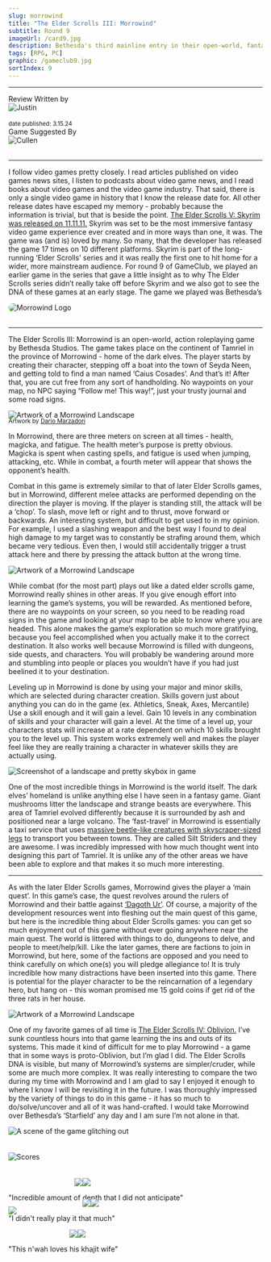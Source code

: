 ```yaml
---
slug: morrowind
title: "The Elder Scrolls III: Morrowind"
subtitle: Round 9
imageUrl: /card9.jpg
description: Bethesda's third mainline entry in their open-world, fantasy RPG series
tags: [RPG, PC]
graphic: /gameclub9.jpg
sortIndex: 9
---
```

---
<div class="reviewinfo">
	
<div style=""><span>Review Written by</span>
<div class="reviewimg"><img src="/reviews/reviewjustin.png"
alt="Justin"/> </div><br>
<sub>date published: 3.15.24</sub></div>

<div style=""><span>Game Suggested By</span>
<div class="reviewimg"><img src="/reviews/reviewcullen.png"
alt="Cullen"/> </div><br></div>

</div>

---

I follow video games pretty closely. I read articles published on video games news sites, I listen to podcasts about video game news, and I read books about video games and the video game industry. That said, there is only a single video game in history that I know the release date for. All other release dates have escaped my memory - probably because the information is trivial, but that is beside the point. [The Elder Scrolls V: Skyrim was released on 11.11.11.](/reviews/morrowind/skyrim.jpeg) Skyrim was set to be the most immersive fantasy video game experience ever created and in more ways than one, it was. The game was (and is) loved by many. So many, that the developer has released the game 17 times on 10 different platforms. Skyrim is part of the long-running ‘Elder Scrolls’ series and it was really the first one to hit home for a wider, more mainstream audience. For round 9 of GameClub, we played an earlier game in the series that gave a little insight as to why The Elder Scrolls series didn’t really take off before Skyrim and we also got to see the DNA of these games at an early stage. The game we played was Bethesda’s

<div class="reviewlogo"><img src="/reviews/morrowind/logo.png"
alt="Morrowind Logo" style="border-radius: 20px;"/></div><br>

---


The Elder Scrolls III: Morrowind is an open-world, action roleplaying game by Bethesda Studios. The game takes place on the continent of Tamriel in the province of Morrowind - home of the dark elves. The player starts by creating their character, stepping off a boat into the town of Seyda Neen, and getting told to find a man named ‘Caius Cosades’. And that’s it! After that, you are cut free from any sort of handholding. No waypoints on your map, no NPC saying “Follow me! This way!”, just your trusty journal and some road signs.  

<div class="reviewsplit" style="margin-bottom: -40px;"><img src="/reviews/morrowind/dariomarzadori.jpg"
alt="Artwork of a Morrowind Landscape" style="margin-bottom: -20px;"/><div>
	
<sub>Artwork by [Dario Marzadori](https://mbanshee.artstation.com/projects/exZqY)</sub>

In Morrowind, there are three meters on screen at all times - health, magicka, and fatigue. The health meter’s purpose is pretty obvious. Magicka is spent when casting spells, and fatigue is used when jumping, attacking, etc. While in combat, a fourth meter will appear that shows the opponent’s health.

Combat in this game is extremely similar to that of later Elder Scrolls games, but in Morrowind, different melee attacks are performed depending on the direction the player is moving. If the player is standing still, the attack will be a ‘chop’. To slash, move left or right and to thrust, move forward or backwards. An interesting system, but difficult to get used to in my opinion. For example, I used a slashing weapon and the best way I found to deal high damage to my target was to constantly be strafing around them, which became very tedious. Even then, I would still accidentally trigger a trust attack here and there by pressing the attack button at the wrong time.<br>

<div class="reviewsplit" style="margin-bottom: -40px;"><img src="/reviews/morrowind/water.gif"
alt="Artwork of a Morrowind Landscape" style="margin-bottom: -20px;"/><div><br>

While combat (for the most part) plays out like a dated elder scrolls game, Morrowind really shines in other areas. If you give enough effort into learning the game’s systems, you will be rewarded. As mentioned before, there are no waypoints on your screen, so you need to be reading road signs in the game and looking at your map to be able to know where you are headed. This alone makes the game’s exploration so much more gratifying, because you feel accomplished when you actually make it to the correct destination. It also works well because Morrowind is filled with dungeons, side quests, and characters. You will probably be wandering around more and stumbling into people or places you wouldn’t have if you had just beelined it to your destination.

Leveling up in Morrowind is done by using your major and minor skills, which are selected during character creation. Skills govern just about anything you can do in the game (ex. Athletics, Sneak, Axes, Mercantile) Use a skill enough and it will gain a level. Gain 10 levels in any combination of skills and your character will gain a level. At the time of a level up, your characters stats will increase at a rate dependent on which 10 skills brought you to the level up. This system works extremely well and makes the player feel like they are really training a character in whatever skills they are actually using.  

<div class="reviewsplit" style="margin-bottom: -40px;"><img src="/reviews/morrowind/pretty.png"
alt="Screenshot of a landscape and pretty skybox in game"/><div>

One of the most incredible things in Morrowind is the world itself. The dark elves’ homeland is unlike anything else I have seen in a fantasy game. Giant mushrooms litter the landscape and strange beasts are everywhere. This area of Tamriel evolved differently because it is surrounded by ash and positioned near a large volcano. The ‘fast-travel’ in Morrowind is essentially a taxi service that uses [massive beetle-like creatures with skyscraper-sized legs](/reviews/morrowind/silt.gif) to transport you between towns. They are called Silt Striders and they are awesome. I was incredibly impressed with how much thought went into designing this part of Tamriel. It is unlike any of the other areas we have been able to explore and that makes it so much more interesting.

---

As with the later Elder Scrolls games, Morrowind gives the player a ‘main quest’. In this game’s case, the quest revolves around the rulers of Morrowind and their battle against [‘Dagoth Ur’](/reviews/morrowind/dagoth.gif). Of course, a majority of the development resources went into fleshing out the main quest of this game, but here is the incredible thing about Elder Scrolls games: you can get so much enjoyment out of this game without ever going anywhere near the main quest. The world is littered with things to do, dungeons to delve, and people to meet/help/kill. Like the later games, there are factions to join in Morrowind, but here, some of the factions are opposed and you need to think carefully on which one(s) you will pledge allegiance to! It is truly incredible how many distractions have been inserted into this game. There is potential for the player character to be the reincarnation of a legendary hero, but hang on - this woman promised me 15 gold coins if get rid of the three rats in her house.  

<div class="reviewsplit" style="margin-bottom: -40px;"><img src="/reviews/morrowind/striderscape.gif"
alt="Artwork of a Morrowind Landscape"/><div>

One of my favorite games of all time is [The Elder Scrolls IV: Oblivion.](/reviews/morrowind/oblivion.gif) I’ve sunk countless hours into that game learning the ins and outs of its systems. This made it kind of difficult for me to play Morrowind - a game that in some ways is proto-Oblivion, but I’m glad I did. The Elder Scrolls DNA is visible, but many of Morrowind’s systems are simpler/cruder, while some are much more complex. It was really interesting to compare the two during my time with Morrowind and I am glad to say I enjoyed it enough to where I know I will be revisiting it in the future. I was thoroughly impressed by the variety of things to do in this game - it has so much to do/solve/uncover and all of it was hand-crafted. I would take Morrowind over Bethesda’s ‘Starfield’ any day and I am sure I’m not alone in that.<br>


<div class="reviewsplit"><img src="/reviews/morrowind/dancing.gif"
alt="A scene of the game glitching out"/><div>
<br><br>

<div class="reviewsplit" style="z-index: 0; position: relative;"><img src="/reviews/scores/scoresoutline.png"
alt="Scores" style="z-index: 0; position: relative;"/><div>

<br>
<br>

<div class="scores" style=" width: 100%;">
	 
<div class="stars"><img src="/reviews/reviewjustin.png" style="margin-left: 26%;"><img src="/reviews/scores/4star.png"><p>"Incredible amount of depth that I did not anticipate"</p></div>

<div class="cstars" style="margin-top: -20px;"><img src="/reviews/dunce.png" style="margin-top: -100px; margin-bottom: -15px; z-index: 1; position: relative;"><img src="/reviews/reviewcullen.png" style="margin-left: 26%;"><img src="/reviews/scores/2star.png"><p>"I didn't really play it that much"</p></div>

<div class="pstars"><img src="/reviews/reviewpatrick.png" style="margin-left: 24%;"><img src="/reviews/scores/5star.png"><p>"This n'wah loves his khajit wife"</p></div>

</div>
